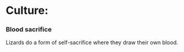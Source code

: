 # Culture:

### Blood sacrifice

Lizards do a form of self-sacrifice where they draw their own blood.
